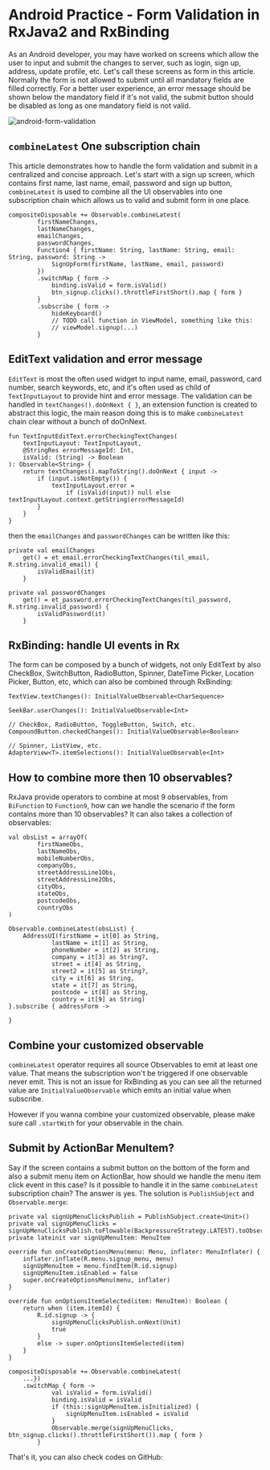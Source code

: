 # Android Practice - Form Validation in RxJava2 and RxBinding

As an Android developer, you may have worked on screens which allow the user to input and submit the changes to server, such as login, sign up, address, update profile, etc. Let's call these screens as form in this article. Normally the form is not allowed to submit until all mandatory fields are filled correctly. For a better user experience, an error message should be shown below the mandatory field if it's not valid, the submit button should be disabled as long as one mandatory field is not valid.

![android-form-validation](https://user-images.githubusercontent.com/6058601/65045075-7eb0f880-d9a1-11e9-9f06-d5518891d305.gif)

## `combineLatest` One subscription chain

This article demonstrates how to handle the form validation and submit in a centralized and concise approach. Let's start with a sign up screen, which contains first name, last name, email, password and sign up button, `combineLatest` is used to combine all the UI observables into one subscription chain which allows us to valid and submit form in one place.

    compositeDisposable += Observable.combineLatest(
            firstNameChanges,
            lastNameChanges,
            emailChanges,
            passwordChanges,
            Function4 { firstName: String, lastName: String, email: String, password: String ->
                SignUpForm(firstName, lastName, email, password)
            })
            .switchMap { form ->
                binding.isValid = form.isValid()
                btn_signup.clicks().throttleFirstShort().map { form }
            }
            .subscribe { form ->
                hideKeyboard()
                // TODO call function in ViewModel, something like this:
                // viewModel.signup(...)
            }

## EditText validation and error message

`EditText` is most the often used widget to input name, email, password, card number, search keywords, etc, and it's often used as child of `TextInputLayout` to provide hint and error message. The validation can be handled in `textChanges().doOnNext { }`,  an extension function is created to abstract this logic, the main reason doing this is to make `combineLatest` chain clear without a bunch of doOnNext.

    fun TextInputEditText.errorCheckingTextChanges(
        textInputLayout: TextInputLayout,
        @StringRes errorMessageId: Int,
        isValid: (String) -> Boolean
    ): Observable<String> {
        return textChanges().mapToString().doOnNext { input ->
            if (input.isNotEmpty()) {
                textInputLayout.error =
                    if (isValid(input)) null else textInputLayout.context.getString(errorMessageId)
            }
        }
    }

then the `emailChanges` and `passwordChanges` can be written like this:

    private val emailChanges
        get() = et_email.errorCheckingTextChanges(til_email, R.string.invalid_email) {
            isValidEmail(it)
        }
    
    private val passwordChanges
        get() = et_password.errorCheckingTextChanges(til_password, R.string.invalid_password) {
            isValidPassword(it)
        }

## RxBinding: handle UI events in Rx

The form can be composed by a bunch of widgets, not only EditText by also CheckBox, SwitchButton, RadioButton, Spinner, DateTime Picker, Location Picker, Button, etc, which can also be combined through RxBinding:

    TextView.textChanges(): InitialValueObservable<CharSequence>
    
    SeekBar.userChanges(): InitialValueObservable<Int>
    
    // CheckBox, RadioButton, ToggleButton, Switch, etc.
    CompoundButton.checkedChanges(): InitialValueObservable<Boolean>
    
    // Spinner, ListView, etc.
    AdapterView<T>.itemSelections(): InitialValueObservable<Int>

## How to combine more then 10 observables?

RxJava provide operators to combine at most 9 observables, from `BiFunction` to `Function9`, how can we handle the scenario if the form contains more than 10 observables?  It can also takes a collection of observables:

    val obsList = arrayOf(
            firstNameObs,
            lastNameObs,
            mobileNumberObs,
            companyObs,
            streetAddressLine1Obs,
            streetAddressLine2Obs,
            cityObs,
            stateObs,
            postcodeObs,
            countryObs
    )
    
    Observable.combineLatest(obsList) {
        AddressUI(firstName = it[0] as String,
                lastName = it[1] as String,
                phoneNumber = it[2] as String,
                company = it[3] as String?,
                street = it[4] as String,
                street2 = it[5] as String?,
                city = it[6] as String,
                state = it[7] as String,
                postcode = it[8] as String,
                country = it[9] as String)
    }.subscribe { addressForm -> 
        
    }

## Combine your customized observable

`combineLatest` operator requires all source Observables to emit at least one value. That means the subscription won't be triggered if one observable never emit.  This is not an issue for RxBinding as you can see all the returned value are `InitialValueObservable` which emits an initial value when subscribe.

However if you wanna combine your customized observable, please make sure call `.startWith` for your observable in the chain.

## Submit by ActionBar MenuItem?

Say if the screen contains a submit button on the bottom of the form and also a submit menu item on ActionBar, how should we handle the menu item click event in this case? Is it possible to handle it in the same `combineLatest` subscription chain? The answer is yes. The solution is `PublishSubject` and `Observable.merge`:

    private val signUpMenuClicksPublish = PublishSubject.create<Unit>()
    private val signUpMenuClicks = signUpMenuClicksPublish.toFlowable(BackpressureStrategy.LATEST).toObservable()
    private lateinit var signUpMenuItem: MenuItem
    
    override fun onCreateOptionsMenu(menu: Menu, inflater: MenuInflater) {
        inflater.inflate(R.menu.signup_menu, menu)
        signUpMenuItem = menu.findItem(R.id.signup)
        signUpMenuItem.isEnabled = false
        super.onCreateOptionsMenu(menu, inflater)
    }
    
    override fun onOptionsItemSelected(item: MenuItem): Boolean {
        return when (item.itemId) {
            R.id.signup -> {
                signUpMenuClicksPublish.onNext(Unit)
                true
            }
            else -> super.onOptionsItemSelected(item)
        }
    }
    
    compositeDisposable += Observable.combineLatest(
        ...})
        .switchMap { form ->
                val isValid = form.isValid()
                binding.isValid = isValid
                if (this::signUpMenuItem.isInitialized) {
                    signUpMenuItem.isEnabled = isValid
                }
                Observable.merge(signUpMenuClicks, btn_signup.clicks().throttleFirstShort()).map { form }
            }

That's it, you can also check codes on GitHub:

[](https://github.com/li2/Android-Form-Validation)